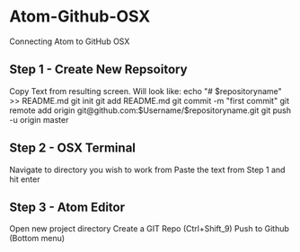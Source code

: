 # Atom-Github-OSX
Connecting Atom to GitHub OSX


## Step 1 - Create New Repsoitory
Copy Text from resulting screen. Will look like:
echo "# $repositoryname" >> README.md
git init
git add README.md
git commit -m "first commit"
git remote add origin git@github.com:$Username/$repositoryname.git
git push -u origin master

## Step 2 - OSX Terminal
Navigate to directory you wish to work from
Paste the text from Step 1 and hit enter

## Step 3 - Atom Editor
Open new project directory
Create a GIT Repo (Ctrl+Shift_9)
Push to Github (Bottom menu)
